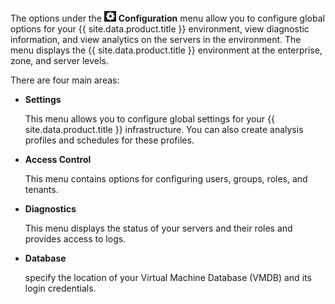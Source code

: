 The options under the ![Configuration](/images/config-gear.png)
**Configuration** menu allow you to configure global options for your
{{ site.data.product.title }} environment, view diagnostic information, and view
analytics on the servers in the environment. The menu displays the
{{ site.data.product.title }} environment at the enterprise, zone, and server levels.

There are four main areas:

  - **Settings**

    This menu allows you to configure global settings for your
    {{ site.data.product.title }} infrastructure. You can also create analysis
    profiles and schedules for these profiles.

  - **Access Control**

    This menu contains options for configuring users, groups, roles, and
    tenants.

  - **Diagnostics**

    This menu displays the status of your servers and their roles and
    provides access to logs.

  - **Database**

    specify the location of your Virtual Machine Database (VMDB) and its
    login credentials.
